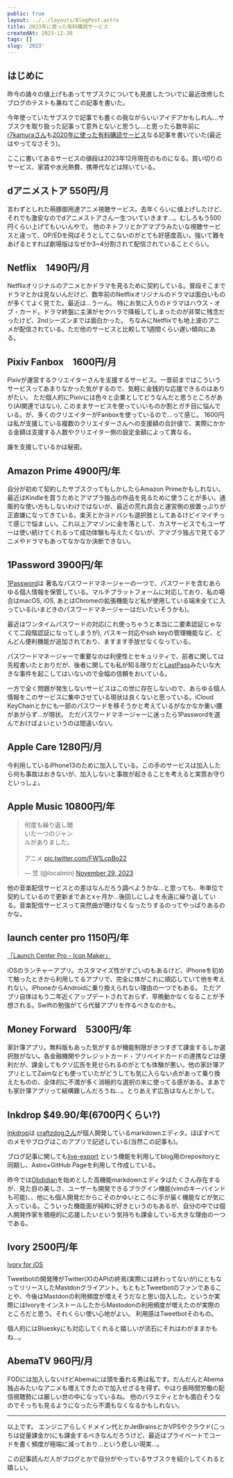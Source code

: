 ```yaml
---
public: true
layout: ../../layouts/BlogPost.astro
title: 2023年に使った有料購読サービス
createdAt: 2023-12-30
tags: []
slug: '2023'
---
```


## はじめに
昨今の諸々の値上げもあってサブスクについても見直したついでに最近改修したブログのテストも兼ねてこの記事を書いた。

今年使っていたサブスクで記事でも書くの我ながらいいアイデアかもしれん…サブスクを取り扱った記事って意外とないと思うし…と思ったら数年前に[r7kamuraさん](https://twitter.com/r7kamura)も[2020年に使った有料購読サービス](https://r7kamura.com/articles/2020-10-10-subscriptions-2020)なる記事を書いていた(最近はやってなさそう)。

ここに書いてあるサービスの値段は2023年12月現在のものになる。買い切りのサービス、家賃や水光熱費、携帯代などは除いている。
## dアニメストア 550円/月
言わずとしれた萌豚御用達アニメ視聴サービス。去年くらいに値上げしたけど、それでも激安なのでdアニメストアさん一生ついていきます…。むしろもう500円くらい上げてもいいんやで。
他のネトフリとかアマプラみたいな視聴サービスと違って、OP/EDを飛ばそうとしてこないのがとても好感度高い。強いて難をあげるとすれば劇場版はなぜか3~4分割されて配信されていることぐらい。
## Netflix　1490円/月
Netflixオリジナルのアニメとかドラマを見るために契約している。普段そこまでドラマとかは見ないんだけど、数年前のNetflixオリジナルのドラマは面白いものが多くてよく見てた。最近は…うーん。
特にお気に入りのドラマはハウス・オブ・カード。ドラマ終盤に主演がセクハラで降板してしまったのが非常に残念だったけど、2ndシーズンまでは面白かった。
ちなみにNetflixでも地上波のアニメが配信されている。ただ他のサービスと比較して1週間くらい遅い傾向にある。
## Pixiv Fanbox　1600円/月
Pixivが運営するクリエイターさんを支援するサービス。一昔前まではこういうサービスってあまりなかった気がするので、気軽に金銭的な応援できるのはありがたい。
ただ個人的にPixivには色々と企業としてどうなんだと思うところがあり(AI関連ではない), このままサービスを使っていいものか割とガチ目に悩んでいる。が、多くのクリエイターがFanboxを使っているので…って感じ。
1600円は私が支援している複数のクリエイターさんへの支援額の合計値で、実際にかかる金額は支援する人数やクリエイター側の設定金額によって異なる。

誰を支援しているかは秘密。

## Amazon Prime 4900円/年
自分が初めて契約したサブスクってもしかしたらAmazon Primeかもしれない。
最近はKindleを買うためとアマプラ独占の作品を見るために使うことが多い。通販的な使い方もしないわけではないが、最近の荒れ具合と運営側の放置っぷりが正直嫌になってきている。楽天とかヨドバシも選択肢としてあるけどイマイチって感じで悩ましい。これ以上アマゾンに金を落として、カスサービスでもユーザーは使い続けてくれるって成功体験も与えたくないが、アマプラ独占で見てるアニメやドラマもあってなかなか決断できない。
## 1Password 3900円/年
[1Password](https://1password.com/jp)は
著名なパスワードマネージャーの一つで、パスワードを含むあらゆる個人情報を保管している。マルチプラットフォームに対応しており、私の場合はmacOS, iOS, あとはChromeの拡張機能など私が使用している端末全てに入っている(いまどきのパスワードマネージャーはだいたいそうかも)。

最近はワンタイムパスワードの対応(これ使っちゃうと本当に二要素認証じゃなくて二段階認証になってしまうが), パスキー対応やssh keyの管理機能など、どんどん便利機能が追加されており、ますます手放せなくなっている。

パスワードマネージャーで重要なのは利便性とセキュリティで、前者に関しては先程書いたとおりだが、後者に関しても私が知る限りだと[LastPass](https://forest.watch.impress.co.jp/docs/news/1466351.html)みたいな大きな事件を起こしてはいないので全幅の信頼をおいている。

一方で全く問題が発生しないサービスはこの世に存在しないので、あらゆる個人情報をこのサービスに集中させている現状は良くないと思っている。iCloud KeyChainとかにも一部のパスワードを移そうかと考えているがなかなか重い腰があがらず…が現状。
ただパスワードマネージャーに迷ったら1Passwordを選んでおけばよいというのは間違いない。
## Apple Care 1280円/月
今利用しているiPhone13のために加入している。この手のサービスは加入したら何も事故はおきないが、加入しないと事故が起きることを考えると実質お守りといっしょ。
## Apple Music 10800円/年
<blockquote class="twitter-tweet"><p lang="ja" dir="ltr">何度も繰り返し聴<br>いた一つのジャン<br>ルがありました。<br><br>アニメ <a href="https://t.co/FW1LcpBo22">pic.twitter.com/FW1LcpBo22</a></p>&mdash; 笠 (@localmin) <a href="https://twitter.com/localmin/status/1729876895779700791?ref_src=twsrc%5Etfw">November 29, 2023</a></blockquote> <script async src="https://platform.twitter.com/widgets.js" charset="utf-8"></script>

他の音楽配信サービスとの差はなんだろう調べようかな…と思っても、年単位で契約しているので更新まであとxヶ月か…後回しにしよを永遠に繰り返している。音楽配信サービスって突然曲が聴けなくなったりするのってやっぱりあるのかな。

## launch center pro 1150円/年
[「Launch Center Pro - Icon Maker」](https://apps.apple.com/jp/app/launch-center-pro-icon-maker/id532016360)

iOSのランチャーアプリ。カスタマイズ性がすごいのもあるけど、iPhoneを初めて触ったときから利用してるアプリで、完全に体がこれに順応していて他を考えれない。iPhoneからAndroidに乗り換えられない理由の一つでもある。
ただアプリ自体はもう二年近くアップデートされておらず、早晩動かなくなることが予想される。Swiftの勉強がてら代替アプリを作るべきなのかも。

## Money Forward　5300円/年
家計簿アプリ。無料版もあった気がするが機能制限がきつすぎて課金するしか選択肢がない。各金融機関やクレジットカード・プリペイドカードの連携などは便利だが、課金してもクソ広告を見せられるのがとても体験が悪い。他の家計簿アプリとしてZaimなども使っていたがどうしても気に入らない点があって乗り換えたものの、全体的に不満が多く消極的な選択の末に使ってる感がある。まあでも家計簿アプリって結構難しんだろうね…。とりあえず広告はなんとかして。

## Inkdrop $49.90/年(6700円くらい?)
[Inkdrop](https://www.inkdrop.app/)は
[craftzdogさん](https://twitter.com/craftzdog)が個人開発しているmarkdownエディタ。ほぼすべてのメモやブログはこのアプリで記述している(当然この記事も)。

ブログ記事に関しても[live-export](https://blog.craftz.dog/integrate-astro-with-inkdrop-jp-eadf6d5eb993) という機能を利用してblog用のrepositoryと同期し、Astro+GitHub Pageを利用して作成している。

昨今では[Obdidian](https://obsidian.md/)を始めとした高機能markdownエディタはたくさん存在するが、見た目の美しさ、ユーザーも開発できるプラグイン機能(vimのキーバインドも可能)、、他にも個人開発だからこそのかゆいところに手が届く機能などが気に入っている。こういった機能面が純粋に好きというのもあるが、自分の中では個人開発作家を積極的に応援したいという気持ちも課金している大きな理由の一つである。

## Ivory 2500円/年
[Ivory for iOS](https://tapbots.com/ivory/)

Tweetbotの開発陣がTwitter(X)のAPIの終焉(実際には終わってないが)にともなってリリースしたMastdonクライアント。もともとTweetbotのファンであることや、今後はMastdonの利用頻度が増えそうだなと思い加入した。というか実際にはIvoryをインストールしたからMastodonの利用頻度が増えたのが実際のところだと思う。それくらい使い心地がよい。 利用感はTweetbotそのもの。

個人的にはBlueskyにも対応してくれると嬉しいが流石にそれはわがままかもね…。
## AbemaTV 960円/月
FODには加入しないけどAbemaには頭を垂れる男は私です。だんだんとAbema独占みたいなアニメも増えてきたので加入せざるを得ず。やはり長時間労働の配信視聴勢には厳しい世の中になっているね。
他のバラエティとかも面白そうなのでそっちも見るようになったら不満もなくなるかもしれない。

---
以上です。
エンジニアらしくドメイン代とかJetBrainsとかVPSやクラウド(こっちは従量課金か)にも課金するべきなんだろうけど、最近はプライベートでコードを書く頻度が極端に減っており…という悲しい現実...。

この記事読んだ人がブログとかで自分がやっているサブスクを紹介してくれると嬉しい。
